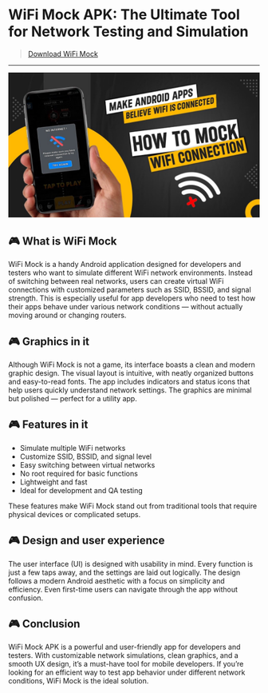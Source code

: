 # WiFi Mock APK: The Ultimate Tool for Network Testing and Simulation
>[Download WiFi Mock](https://apkmodjoy.net/wifi-moke/)
--------
![alt text](image.png)

## 🎮 What is WiFi Mock

WiFi Mock is a handy Android application designed for developers and testers who want to simulate different WiFi network environments. Instead of switching between real networks, users can create virtual WiFi connections with customized parameters such as SSID, BSSID, and signal strength. This is especially useful for app developers who need to test how their apps behave under various network conditions — without actually moving around or changing routers.

## 🎮 Graphics in it

Although WiFi Mock is not a game, its interface boasts a clean and modern graphic design. The visual layout is intuitive, with neatly organized buttons and easy-to-read fonts. The app includes indicators and status icons that help users quickly understand network settings. The graphics are minimal but polished — perfect for a utility app.

## 🎮 Features in it

* Simulate multiple WiFi networks
* Customize SSID, BSSID, and signal level
* Easy switching between virtual networks
* No root required for basic functions
* Lightweight and fast
* Ideal for development and QA testing

These features make WiFi Mock stand out from traditional tools that require physical devices or complicated setups.

## 🎮 Design and user experience

The user interface (UI) is designed with usability in mind. Every function is just a few taps away, and the settings are laid out logically. The design follows a modern Android aesthetic with a focus on simplicity and efficiency. Even first-time users can navigate through the app without confusion.

## 🎮 Conclusion

WiFi Mock APK is a powerful and user-friendly app for developers and testers. With customizable network simulations, clean graphics, and a smooth UX design, it’s a must-have tool for mobile developers. If you’re looking for an efficient way to test app behavior under different network conditions, WiFi Mock is the ideal solution.